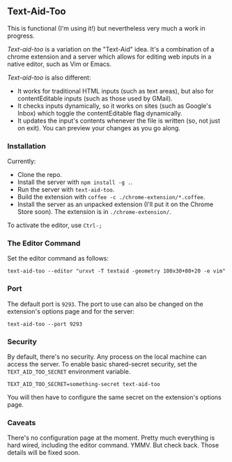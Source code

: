 ## Text-Aid-Too

This is functional (I'm using it!) but nevertheless very much a work in progress.

*Text-aid-too* is a variation on the "Text-Aid" idea.  It's a combination of a
chrome extension and a server which allows for editing web inputs in a native
editor, such as Vim or Emacs.

*Text-aid-too* is also different:
- It works for traditional HTML inputs (such as text areas), but also for
  contentEditable inputs (such as those used by GMail).
- It checks inputs dynamically, so it works on sites (such as Google's Inbox)
  which toggle the contentEditable flag dynamically.
- It updates the input's contents whenever the file is written (so, not just on
  exit).  You can preview your changes as you go along.

### Installation

Currently:
- Clone the repo.
- Install the server with `npm install -g .`.
- Run the server with `text-aid-too`.
- Build the extension with `coffee -c ./chrome-extension/*.coffee`.
- Install the server as an unpacked extension (I'll put it on the Chrome Store
  soon).  The extension is in `./chrome-extension/`.

To activate the editor, use `Ctrl-;`

### The Editor Command

Set the editor command as follows:

```Shell
text-aid-too --editor "urxvt -T textaid -geometry 100x30+80+20 -e vim"
```

### Port

The default port is `9293`.  The port to use can also be changed on the
extension's options page and for the server:

```Shell
text-aid-too --port 9293
```

### Security

By default, there's no security.  Any process on the local machine can access
the server.  To enable basic shared-secret security, set the `TEXT_AID_TOO_SECRET`
environment variable.

```Shell
TEXT_AID_TOO_SECRET=something-secret text-aid-too
```

You will then have to configure the same secret on the extension's options page.

### Caveats

There's no configuration page at the moment.  Pretty much everything is hard
wired, including the editor command. YMMV.  But check back.  Those details will be fixed soon.
